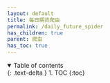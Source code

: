 ```yaml
---
layout: default
title: 每日期货爬虫
permalink: /daily_future_spider
has_children: true
parent: 爬虫
has_toc: true
---
```

<details open markdown="block">
  <summary>
    Table of contents
  </summary>
  {: .text-delta }
1. TOC
{:toc}
</details>